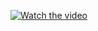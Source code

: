 [![Watch the video](https://img.youtube.com/vi/Au_HFvmzPSs/maxresdefault.jpg)](https://youtu.be/Au_HFvmzPSs)
